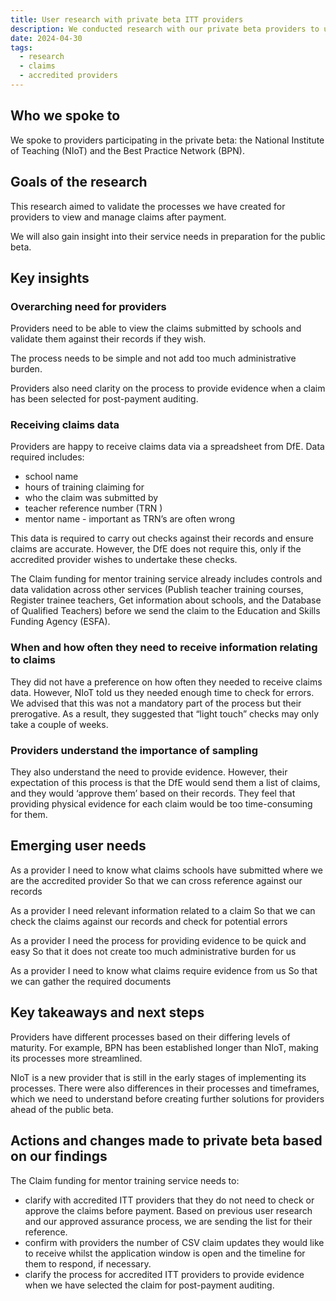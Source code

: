 ```yaml
---
title: User research with private beta ITT providers
description: We conducted research with our private beta providers to understand if the processes to share claim data we have put in place meet their needs
date: 2024-04-30
tags:
  - research
  - claims
  - accredited providers
---
```

## Who we spoke to

We spoke to providers participating in the private beta: the National Institute of Teaching (NIoT) and the Best Practice Network (BPN).

## Goals of the research

This research aimed to validate the processes we have created for providers to view and manage claims after payment.

We will also gain insight into their service needs in preparation for the public beta.

## Key insights

### Overarching need for providers

Providers need to be able to view the claims submitted by schools and validate them against their records if they wish.

The process needs to be simple and not add too much administrative burden.

Providers also need clarity on the process to provide evidence when a claim has been selected for post-payment auditing.

### Receiving claims data

Providers are happy to receive claims data via a spreadsheet from DfE. Data required includes:

- school name
- hours of training claiming for
- who the claim was submitted by
- teacher reference number (TRN )
- mentor name - important as TRN’s are often wrong

This data is required to carry out checks against their records and ensure claims are accurate. However, the DfE does not require this, only if the accredited provider wishes to undertake these checks.

The Claim funding for mentor training service already includes controls and data validation across other services (Publish teacher training courses, Register trainee teachers, Get information about schools, and the Database of Qualified Teachers) before we send the claim to the Education and Skills Funding Agency (ESFA).

### When and how often they need to receive information relating to claims

They did not have a preference on how often they needed to receive claims data. However, NIoT told us they needed enough time to check for errors. We advised that this was not a mandatory part of the process but their prerogative. As a result, they suggested that “light touch” checks may only take a couple of weeks.

### Providers understand the importance of sampling

They also understand the need to provide evidence. However, their expectation of this process is that the DfE would send them a list of claims, and they would ‘approve them’ based on their records. They feel that providing physical evidence for each claim would be too time-consuming for them.

## Emerging user needs

As a provider
I need to know what claims schools have submitted where we are the accredited provider
So that we can cross reference against our records

As a provider
I need relevant information related to a claim
So that we can check the claims against our records and check for potential errors

As a provider
I need the process for providing evidence to be quick and easy
So that it does not create too much administrative burden for us

As a provider
I need to know what claims require evidence from us
So that we can gather the required documents

## Key takeaways and next steps

Providers have different processes based on their differing levels of maturity. For example, BPN has been established longer than NIoT, making its processes more streamlined.

NIoT is a new provider that is still in the early stages of implementing its processes. There were also differences in their processes and timeframes, which we need to understand before creating further solutions for providers ahead of the public beta.

## Actions and changes made to private beta based on our findings

The Claim funding for mentor training service needs to:

- clarify with accredited ITT providers that they do not need to check or approve the claims before payment. Based on previous user research and our approved assurance process, we are sending the list for their reference.
- confirm with providers the number of CSV claim updates they would like to receive whilst the application window is open and the timeline for them to respond, if necessary.
- clarify the process for accredited ITT providers to provide evidence when we have selected the claim for post-payment auditing.
